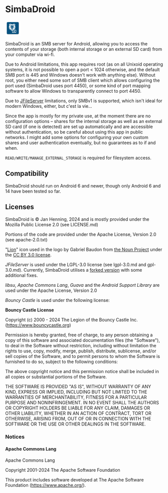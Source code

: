 # SimbaDroid

![App logo](app/src/main/res/mipmap-mdpi/ic_launcher.png)

SimbaDroid is an SMB server for Android, allowing you to access the contents of your storage (both
internal storage or an external SD card) from your computer via wi-fi.

Due to Android limitations, this app requires root (as on all Unixoid operating systems, it is not
possible to open a port < 1024 otherwise, and the default SMB port is 445 and Windows doesn't work
with anything else). Without root, you either need some sort of SMB client which allows configuring
the port used (SimbaDroid uses port 4450), or some kind of port mapping software to allow Windows to
transparently connect to port 4450.

Due to [JFileServer](https://github.com/FileSysOrg/jfileserver) limitations, only SMBv1 is
supported, which isn't ideal for modern Windows, either, but c'est la vie…

Since the app is mostly for my private use, at the moment there are no configuration options –
shares for the internal storage as well as an external SD card (if one is detected) are set up
automatically and are accessible without authentication, so be careful about using this app in
public networks. I might add some options for configuring your own custom shares and user
authentication eventually, but no guarantees as to if and when.

`READ/WRITE/MANAGE_EXTERNAL_STORAGE` is required for filesystem access.

## Compatibility

SimbaDroid should run on Android 6 and newer, though only Android 6 and 14 have been tested so far.

## Licenses

SimbaDroid is © Jan Henning, 2024 and is mostly provided under the Mozilla Public License 2.0
(see LICENSE.md)

Portions of the code are provided under the Apache License, Version 2.0 (see apache-2.0.txt)

"[Lion](https://thenounproject.com/icon/lion-6029941/)" icon used in the logo by Gabriel Baudon
from [the Noun Project](https://thenounproject.com/)  under the
[CC BY 3.0 license](https://creativecommons.org/licenses/by/3.0/).

_JFileServer_ is used under the LGPL-3.0 license (see lgpl-3.0.md and gpl-3.0.md). Currently,
SimbaDroid utilises a [forked version](https://github.com/buttercookie42/jfileserver) with some
additional fixes.

_libsu_, _Apache Commons Lang_, _Guava_ and the _Android Support Library_ are used under the Apache
License, Version 2.0

_Bouncy Castle_ is used under the following license:

**Bouncy Castle License**

Copyright (c) 2000 - 2024 The Legion of the Bouncy Castle Inc. (https://www.bouncycastle.org)

Permission is hereby granted, free of charge, to any person obtaining a copy of this software and
associated documentation files (the "Software"), to deal in the Software without restriction,
including without limitation the rights to use, copy, modify, merge, publish, distribute,
sublicense, and/or sell copies of the Software, and to permit persons to whom the Software is
furnished to do so, subject to the following conditions:

The above copyright notice and this permission notice shall be included in all copies or substantial
portions of the Software.

THE SOFTWARE IS PROVIDED "AS IS", WITHOUT WARRANTY OF ANY KIND, EXPRESS OR IMPLIED, INCLUDING BUT
NOT LIMITED TO THE WARRANTIES OF MERCHANTABILITY, FITNESS FOR A PARTICULAR PURPOSE AND
NONINFRINGEMENT. IN NO EVENT SHALL THE AUTHORS OR COPYRIGHT HOLDERS BE LIABLE FOR ANY CLAIM,
DAMAGES OR OTHER LIABILITY, WHETHER IN AN ACTION OF CONTRACT, TORT OR OTHERWISE, ARISING FROM, OUT
OF OR IN CONNECTION WITH THE SOFTWARE OR THE USE OR OTHER DEALINGS IN THE SOFTWARE.

### Notices
#### Apache Commons Lang

Apache Commons Lang

Copyright 2001-2024 The Apache Software Foundation

This product includes software developed at
The Apache Software Foundation (https://www.apache.org/).